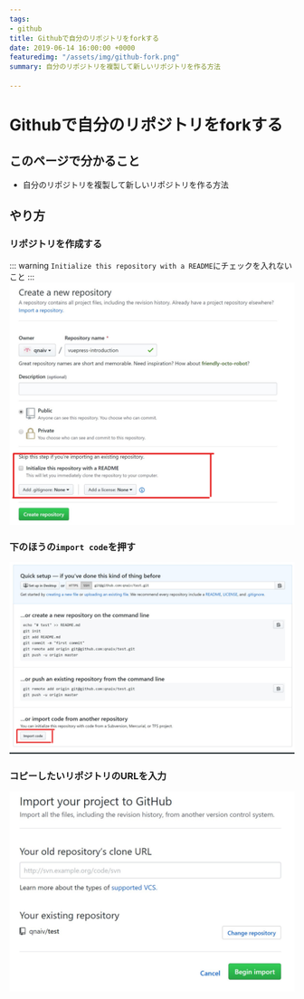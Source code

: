 ```yaml
---
tags:
- github
title: Githubで自分のリポジトリをforkする
date: 2019-06-14 16:00:00 +0000
featuredimg: "/assets/img/github-fork.png"
summary: 自分のリポジトリを複製して新しいリポジトリを作る方法

---
```

# Githubで自分のリポジトリをforkする

## このページで分かること

* 自分のリポジトリを複製して新しいリポジトリを作る方法

## やり方

### リポジトリを作成する

::: warning
`Initialize this repository with a README`にチェックを入れないこと
:::
![](/assets/img/fork-own-repo-1.png)

### 下のほうの`import code`を押す

![](/assets/img/fork-own-repo-2.png)

### コピーしたいリポジトリのURLを入力

![](/assets/img/fork-own-repo-3.png)